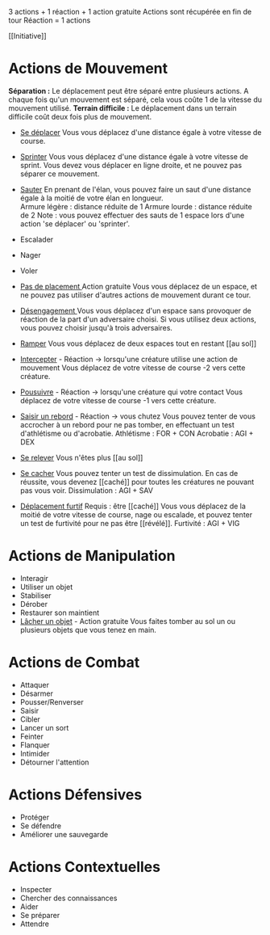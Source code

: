 3 actions + 1 réaction + 1 action gratuite
Actions sont récupérée en fin de tour
Réaction = 1 actions

[[Initiative]]
# Actions de Mouvement
**Séparation :** Le déplacement peut être séparé entre plusieurs actions. A chaque fois qu'un mouvement est séparé, cela vous coûte 1 de la vitesse du mouvement utilisé.
**Terrain difficile :** Le déplacement dans un terrain difficile coût deux fois plus de mouvement.

- <u>Se déplacer</u>
Vous vous déplacez d'une distance égale à votre vitesse de course.

- <u>Sprinter</u>
Vous vous déplacez d'une distance égale à votre vitesse de sprint.
Vous devez vous déplacer en ligne droite, et ne pouvez pas séparer ce mouvement.

- <u>Sauter</u>
En prenant de l'élan, vous pouvez faire un saut d'une distance égale à la moitié de votre élan en longueur.  
Armure légère : distance réduite de 1
Armure lourde : distance réduite de 2
Note : vous pouvez effectuer des sauts de 1 espace lors d'une action 'se déplacer' ou 'sprinter'.

- Escalader

- Nager

- Voler

- <u> Pas de placement </u> Action gratuite
Vous vous déplacez de un espace, et ne pouvez pas utiliser d'autres actions de mouvement durant ce tour.

- <u>Désengagement </u>
Vous vous déplacez d'un espace sans provoquer de réaction de la part d'un adversaire choisi.
Si vous utilisez deux actions, vous pouvez choisir jusqu'à trois adversaires.

- <u>Ramper</u>
Vous vous déplacez de deux espaces tout en restant [[au sol]]

- <u>Intercepter</u> - Réaction -> lorsqu'une créature utilise une action de mouvement
Vous déplacez de votre vitesse de course -2 vers cette créature.

- <u>Pousuivre</u> - Réaction -> lorsqu'une créature qui votre contact
Vous déplacez de votre vitesse de course -1 vers cette créature.

- <u>Saisir un rebord</u> - Réaction -> vous chutez
Vous pouvez tenter de vous accrocher à un rebord pour ne pas tomber, en effectuant un test d'athlétisme ou d'acrobatie.
Athlétisme : FOR + CON
Acrobatie : AGI + DEX

- <u>Se relever</u>
Vous n'êtes plus [[au sol]]

- <u>Se cacher</u>
Vous pouvez tenter un test de dissimulation. En cas de réussite, vous devenez [[caché]] pour toutes les créatures ne pouvant pas vous voir.
Dissimulation : AGI + SAV

- <u>Déplacement furtif</u>
Requis : être [[caché]]
Vous vous déplacez de la moitié de votre vitesse de course, nage ou escalade, et pouvez tenter un test de furtivité pour ne pas être [[révélé]].
Furtivité : AGI + VIG
# Actions de Manipulation

- Interagir
- Utiliser un objet
- Stabiliser
- Dérober
- Restaurer son maintient
- <u>Lâcher un objet</u> - Action gratuite
Vous faites tomber au sol un ou plusieurs objets que vous tenez en main.

# Actions de Combat

- Attaquer
- Désarmer
- Pousser/Renverser
- Saisir
- Cibler
- Lancer un sort
- Feinter
- Flanquer
- Intimider
- Détourner l'attention

# Actions Défensives

- Protéger
- Se défendre
- Améliorer une sauvegarde

# Actions Contextuelles

- Inspecter
- Chercher des connaissances
- Aider
- Se préparer
- Attendre
